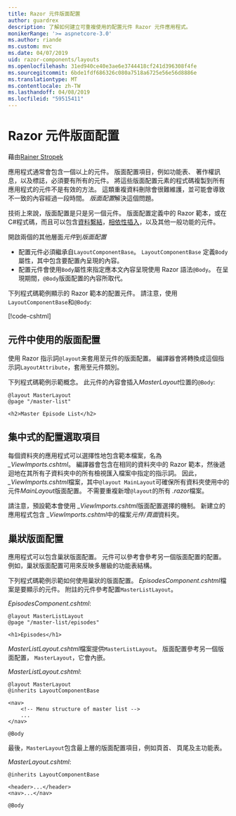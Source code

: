 ```yaml
---
title: Razor 元件版面配置
author: guardrex
description: 了解如何建立可重複使用的配置元件 Razor 元件應用程式。
monikerRange: '>= aspnetcore-3.0'
ms.author: riande
ms.custom: mvc
ms.date: 04/07/2019
uid: razor-components/layouts
ms.openlocfilehash: 31ed940ce40e3ae6e3744418cf241d396308f4fe
ms.sourcegitcommit: 6bde1fdf686326c080a7518a6725e56e56d8886e
ms.translationtype: MT
ms.contentlocale: zh-TW
ms.lasthandoff: 04/08/2019
ms.locfileid: "59515411"
---
```

# <a name="razor-components-layouts"></a>Razor 元件版面配置

藉由[Rainer Stropek](https://www.timecockpit.com)

應用程式通常會包含一個以上的元件。 版面配置項目，例如功能表、 著作權訊息，以及標誌，必須要有所有的元件。 將這些版面配置元素的程式碼複製到所有應用程式的元件不是有效的方法。 這類重複資料刪除會很難維護，並可能會導致不一致的內容經過一段時間。 *版面配置*解決這個問題。

技術上來說，版面配置是只是另一個元件。 版面配置定義中的 Razor 範本，或在C#程式碼，而且可以包含[資料繫結](xref:razor-components/components#data-binding)，[相依性插入](xref:razor-components/dependency-injection)，以及其他一般功能的元件。

開啟兩個的其他層面*元件*到*版面配置*

* 配置元件必須繼承自`LayoutComponentBase`。 `LayoutComponentBase` 定義`Body`屬性，其中包含要配置內呈現的內容。
* 配置元件會使用`Body`屬性來指定應本文內容呈現使用 Razor 語法`@Body`。 在呈現期間，`@Body`版面配置的內容所取代。

下列程式碼範例顯示的 Razor 範本的配置元件。 請注意，使用`LayoutComponentBase`和`@Body`:

[!code-cshtml[](layouts/sample_snapshot/3.x/MasterLayout.cshtml)]

## <a name="use-a-layout-in-a-component"></a>元件中使用的版面配置

使用 Razor 指示詞`@layout`来套用至元件的版面配置。 編譯器會將轉換成這個指示詞`LayoutAttribute`，套用至元件類別。

下列程式碼範例示範概念。 此元件的內容會插入*MasterLayout*位置的`@Body`:

```cshtml
@layout MasterLayout
@page "/master-list"

<h2>Master Episode List</h2>
```

## <a name="centralized-layout-selection"></a>集中式的配置選取項目

每個資料夾的應用程式可以選擇性地包含範本檔案，名為 *_ViewImports.cshtml*。 編譯器會包含在相同的資料夾中的 Razor 範本，然後遞迴地在其所有子資料夾中的所有檢視匯入檔案中指定的指示詞。 因此， *_ViewImports.cshtml*檔案，其中`@layout MainLayout`可確保所有資料夾使用中的元件*MainLayout*版面配置。 不需要重複新增`@layout`的所有 *.razor*檔案。

請注意，預設範本會使用 *_ViewImports.cshtml*版面配置選擇的機制。 新建立的應用程式包含 *_ViewImports.cshtml*中的檔案*元件/頁面*資料夾。

## <a name="nested-layouts"></a>巢狀版面配置

應用程式可以包含巢狀版面配置。 元件可以參考會參考另一個版面配置的配置。 例如，巢狀版面配置可用來反映多層級的功能表結構。

下列程式碼範例示範如何使用巢狀的版面配置。 *EpisodesComponent.cshtml*檔案是要顯示的元件。 附註的元件參考配置`MasterListLayout`。

*EpisodesComponent.cshtml*:

```cshtml
@layout MasterListLayout
@page "/master-list/episodes"

<h1>Episodes</h1>
```

*MasterListLayout.cshtml*檔案提供`MasterListLayout`。 版面配置參考另一個版面配置， `MasterLayout`，它會內嵌。

*MasterListLayout.cshtml*:

```cshtml
@layout MasterLayout
@inherits LayoutComponentBase

<nav>
    <!-- Menu structure of master list -->
    ...
</nav>

@Body
```

最後，`MasterLayout`包含最上層的版面配置項目，例如頁首、 頁尾及主功能表。

*MasterLayout.cshtml*:

```cshtml
@inherits LayoutComponentBase

<header>...</header>
<nav>...</nav>

@Body
```

